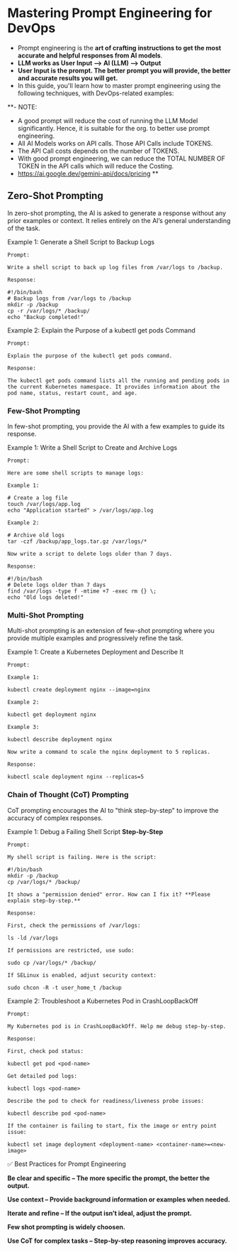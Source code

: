 # Mastering Prompt Engineering for DevOps

- Prompt engineering is the **art of crafting instructions to get the most accurate and helpful responses from AI models**.
- **LLM works as User Input --> AI (LLM) --> Output**
- **User Input is the prompt. The better prompt you will provide, the better and accurate results you will get.**
- In this guide, you'll learn how to master prompt engineering using the following techniques, with DevOps-related examples:

**- NOTE: 
- A good prompt will reduce the cost of running the LLM Model significantly. Hence, it is suitable for the org. to better use prompt engineering.
- All AI Models works on API calls. Those API Calls include TOKENS.
- The API Call costs depends on the number of TOKENS.
- With good prompt engineering, we can reduce the TOTAL NUMBER OF TOKEN in the API calls which will reduce the Costing.
- https://ai.google.dev/gemini-api/docs/pricing 
**
## Zero-Shot Prompting

In zero-shot prompting, the AI is asked to generate a response without any prior examples or context. It relies entirely on the AI’s general understanding of the task.

Example 1: Generate a Shell Script to Backup Logs

```
Prompt:

Write a shell script to back up log files from /var/logs to /backup.

Response:

#!/bin/bash
# Backup logs from /var/logs to /backup
mkdir -p /backup
cp -r /var/logs/* /backup/
echo "Backup completed!"
```

Example 2: Explain the Purpose of a kubectl get pods Command

```
Prompt:

Explain the purpose of the kubectl get pods command.

Response:

The kubectl get pods command lists all the running and pending pods in the current Kubernetes namespace. It provides information about the pod name, status, restart count, and age.
```

### Few-Shot Prompting

In few-shot prompting, you provide the AI with a few examples to guide its response.

Example 1: Write a Shell Script to Create and Archive Logs

```
Prompt:

Here are some shell scripts to manage logs:

Example 1:

# Create a log file
touch /var/logs/app.log
echo "Application started" > /var/logs/app.log

Example 2:

# Archive old logs
tar -czf /backup/app_logs.tar.gz /var/logs/*

Now write a script to delete logs older than 7 days.

Response:

#!/bin/bash
# Delete logs older than 7 days
find /var/logs -type f -mtime +7 -exec rm {} \;
echo "Old logs deleted!"
```

### Multi-Shot Prompting

Multi-shot prompting is an extension of few-shot prompting where you provide multiple examples and progressively refine the task.

Example 1: Create a Kubernetes Deployment and Describe It

```
Prompt:

Example 1:

kubectl create deployment nginx --image=nginx

Example 2:

kubectl get deployment nginx

Example 3:

kubectl describe deployment nginx

Now write a command to scale the nginx deployment to 5 replicas.

Response:

kubectl scale deployment nginx --replicas=5
```

### Chain of Thought (CoT) Prompting

CoT prompting encourages the AI to "think step-by-step" to improve the accuracy of complex responses.

Example 1: Debug a Failing Shell Script **Step-by-Step**

```
Prompt:

My shell script is failing. Here is the script:

#!/bin/bash
mkdir -p /backup
cp /var/logs/* /backup/

It shows a "permission denied" error. How can I fix it? **Please explain step-by-step.**

Response:

First, check the permissions of /var/logs:

ls -ld /var/logs

If permissions are restricted, use sudo:

sudo cp /var/logs/* /backup/

If SELinux is enabled, adjust security context:

sudo chcon -R -t user_home_t /backup
```

Example 2: Troubleshoot a Kubernetes Pod in CrashLoopBackOff

```
Prompt:

My Kubernetes pod is in CrashLoopBackOff. Help me debug step-by-step.

Response:

First, check pod status:

kubectl get pod <pod-name>

Get detailed pod logs:

kubectl logs <pod-name>

Describe the pod to check for readiness/liveness probe issues:

kubectl describe pod <pod-name>

If the container is failing to start, fix the image or entry point issue:

kubectl set image deployment <deployment-name> <container-name>=<new-image>
```

✅ Best Practices for Prompt Engineering

**Be clear and specific – The more specific the prompt, the better the output.**

**Use context – Provide background information or examples when needed.**

**Iterate and refine – If the output isn’t ideal, adjust the prompt.**

**Few shot prompting is widely choosen.**

**Use CoT for complex tasks – Step-by-step reasoning improves accuracy.**

